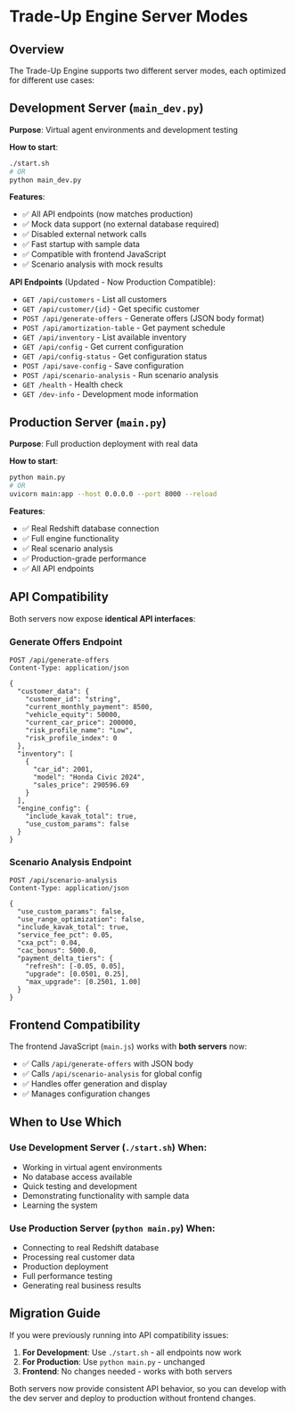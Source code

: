 # Trade-Up Engine Server Modes

## Overview

The Trade-Up Engine supports two different server modes, each optimized for different use cases:

## Development Server (`main_dev.py`)

**Purpose**: Virtual agent environments and development testing

**How to start**: 
```bash
./start.sh
# OR
python main_dev.py
```

**Features**:
- ✅ All API endpoints (now matches production)
- ✅ Mock data support (no external database required)
- ✅ Disabled external network calls
- ✅ Fast startup with sample data
- ✅ Compatible with frontend JavaScript
- ✅ Scenario analysis with mock results

**API Endpoints** (Updated - Now Production Compatible):
- `GET /api/customers` - List all customers
- `GET /api/customer/{id}` - Get specific customer
- `POST /api/generate-offers` - Generate offers (JSON body format)
- `POST /api/amortization-table` - Get payment schedule
- `GET /api/inventory` - List available inventory
- `GET /api/config` - Get current configuration
- `GET /api/config-status` - Get configuration status
- `POST /api/save-config` - Save configuration
- `POST /api/scenario-analysis` - Run scenario analysis
- `GET /health` - Health check
- `GET /dev-info` - Development mode information

## Production Server (`main.py`)

**Purpose**: Full production deployment with real data

**How to start**:
```bash
python main.py
# OR
uvicorn main:app --host 0.0.0.0 --port 8000 --reload
```

**Features**:
- ✅ Real Redshift database connection
- ✅ Full engine functionality
- ✅ Real scenario analysis
- ✅ Production-grade performance
- ✅ All API endpoints

## API Compatibility

Both servers now expose **identical API interfaces**:

### Generate Offers Endpoint
```http
POST /api/generate-offers
Content-Type: application/json

{
  "customer_data": {
    "customer_id": "string",
    "current_monthly_payment": 8500,
    "vehicle_equity": 50000,
    "current_car_price": 200000,
    "risk_profile_name": "Low",
    "risk_profile_index": 0
  },
  "inventory": [
    {
      "car_id": 2001,
      "model": "Honda Civic 2024",
      "sales_price": 290596.69
    }
  ],
  "engine_config": {
    "include_kavak_total": true,
    "use_custom_params": false
  }
}
```

### Scenario Analysis Endpoint
```http
POST /api/scenario-analysis
Content-Type: application/json

{
  "use_custom_params": false,
  "use_range_optimization": false,
  "include_kavak_total": true,
  "service_fee_pct": 0.05,
  "cxa_pct": 0.04,
  "cac_bonus": 5000.0,
  "payment_delta_tiers": {
    "refresh": [-0.05, 0.05],
    "upgrade": [0.0501, 0.25],
    "max_upgrade": [0.2501, 1.00]
  }
}
```

## Frontend Compatibility

The frontend JavaScript (`main.js`) works with **both servers** now:
- ✅ Calls `/api/generate-offers` with JSON body
- ✅ Calls `/api/scenario-analysis` for global config
- ✅ Handles offer generation and display
- ✅ Manages configuration changes

## When to Use Which

### Use Development Server (`./start.sh`) When:
- Working in virtual agent environments
- No database access available
- Quick testing and development
- Demonstrating functionality with sample data
- Learning the system

### Use Production Server (`python main.py`) When:
- Connecting to real Redshift database
- Processing real customer data
- Production deployment
- Full performance testing
- Generating real business results

## Migration Guide

If you were previously running into API compatibility issues:

1. **For Development**: Use `./start.sh` - all endpoints now work
2. **For Production**: Use `python main.py` - unchanged
3. **Frontend**: No changes needed - works with both servers

Both servers now provide consistent API behavior, so you can develop with the dev server and deploy to production without frontend changes. 